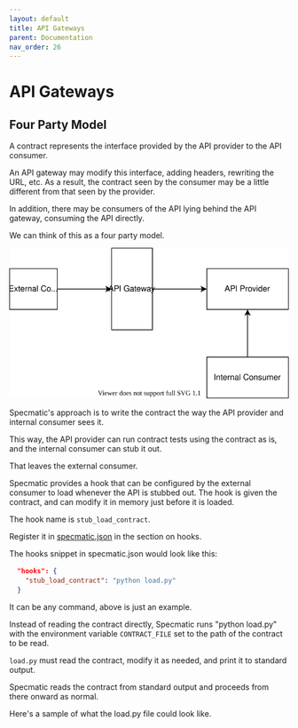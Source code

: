 ```yaml
---
layout: default
title: API Gateways
parent: Documentation
nav_order: 26
---
```

API Gateways
============

## Four Party Model

A contract represents the interface provided by the API provider to the API consumer.

An API gateway may modify this interface, adding headers, rewriting the URL, etc. As a result, the contract seen by the consumer may be a little different from that seen by the provider.

In addition, there may be consumers of the API lying behind the API gateway, consuming the API directly.

We can think of this as a four party model.

![four party model](/images/four-party-model.svg)

Specmatic's approach is to write the contract the way the API provider and internal consumer sees it.

This way, the API provider can run contract tests using the contract as is, and the internal consumer can stub it out.

That leaves the external consumer.

Specmatic provides a hook that can be configured by the external consumer to load whenever the API is stubbed out. The hook is given the contract, and can modify it in memory just before it is loaded.

The hook name is `stub_load_contract`.

Register it in [specmatic.json](/documentation/specmatic_json.html#hooks) in the section on hooks.

The hooks snippet in specmatic.json would look like this:

```json
  "hooks": {
    "stub_load_contract": "python load.py"
  }
```

It can be any command, above is just an example.

Instead of reading the contract directly, Specmatic runs "python load.py" with the environment variable `CONTRACT_FILE` set to the path of the contract to be read.

`load.py` must read the contract, modify it as needed, and print it to standard output.

Specmatic reads the contract from standard output and proceeds from there onward as normal.

Here's a sample of what the load.py file could look like.

```python
```
